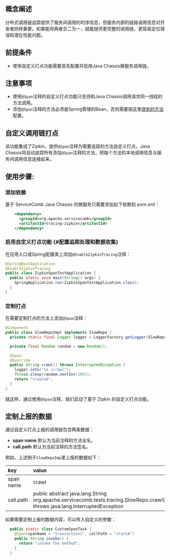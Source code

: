 ## 概念阐述

分布式调用链追踪提供了服务间调用的时序信息，但服务内部的链路调用信息对开发者同样重要，如果能将两者合二为一，就能提供更完整的调用链，更容易定位错误和潜在性能问题。

## 前提条件

* 使用自定义打点功能需要首先配置并启用Java Chassis微服务调用链。

## 注意事项

* 使用`@Span`注释的自定义打点功能只支持和Java Chassis调用请求同一线程的方法调用。
* 添加`@Span`注释的方法必须是Spring管理的Bean，否则需要按这里[提到的方法](https://stackoverflow.com/questions/41383941/load-time-weaving-for-non-spring-beans-in-a-spring-application)配置。

## 自定义调用链打点

该功能集成了Zipkin，提供`@Span`注释为需要追踪的方法自定义打点。Java Chassis将自动追踪所有添加`@Span`注释的方法，把每个方法的本地调用信息与服务间调用信息连接起来。

## 使用步骤:

### 添加依赖

基于 ServiceComb Java Chassis 的微服务只需要添加如下依赖到 pom.xml：

```xml
    <dependency>
      <groupId>org.apache.servicecomb</groupId>
      <artifactId>tracing-zipkin</artifactId>
    </dependency>
```

### 启用自定义打点功能 {#配置追踪处理和数据收集}

在应用入口或Spring配置类上添加`@EnableZipkinTracing`注释：

```java
@SpringBootApplication
@EnableZipkinTracing
public class ZipkinSpanTestApplication {
  public static void main(String[] args) {
    SpringApplication.run(ZipkinSpanTestApplication.class);
  }
}
```

### 定制打点

在需要定制打点的方法上添加`@Span`注释：

```java
@Component
public class SlowRepoImpl implements SlowRepo {
  private static final Logger logger = LoggerFactory.getLogger(SlowRepoImpl.class);

  private final Random random = new Random();

  @Span
  @Override
  public String crawl() throws InterruptedException {
    logger.info("in /crawl");
    Thread.sleep(random.nextInt(200));
    return "crawled";
  }
}
```

就这样，通过使用`@Span`注释，我们启动了基于 Zipkin 的自定义打点功能。

## 定制上报的数据

通过自定义打点上报的调用链包含两条数据：

* **span name** 默认为当前注释的方法全名。
* **call.path** 默认为当前注释的方法签名。

例如，上述例子`SlowRepoImp`里上报的数据如下：

| key | value |
| :--- | :--- |
| span name | crawl |
| call.path | public abstract java.lang.String org.apache.servicecomb.tests.tracing.SlowRepo.crawl\(\) throws java.lang.InterruptedException |

如果需要定制上报的数据内容，可以传入自定义的参数：

```java
  public static class CustomSpanTask {
    @Span(spanName = "transaction1", callPath = "startA")
    public String invoke() {
      return "invoke the method";
    }
  }
```



